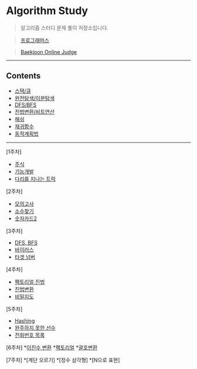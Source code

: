 # Algorithm Study
  > 알고리즘 스터디 문제 풀이 저장소입니다.
  
  > [프로그래머스](https://programmers.co.kr/) 
  
  > [Baekjoon Online Judge](https://www.acmicpc.net/)
***    

## Contents

* [스택/큐](https://github.com/ki-yungkim/AlgorithmStudy/tree/main/01_stack_queue)
* [완전탐색/이분탐색](https://github.com/ki-yungkim/AlgorithmStudy/tree/main/02_bruteForce_binarySearch)
* [DFS/BFS](https://github.com/ki-yungkim/AlgorithmStudy/tree/main/03_BFS_DFS)
* [진법변환/비트연산](https://github.com/ki-yungkim/AlgorithmStudy/tree/main/04_Base%20Conversion_Bitwise%20Operation)
* [해쉬](https://github.com/ki-yungkim/AlgorithmStudy/tree/main/05_hash)
* [재귀함수](https://github.com/ki-yungkim/AlgorithmStudy/tree/main/06_Recursion)
* [동적계획법](https://github.com/ki-yungkim/AlgorithmStudy/tree/main/07_Dynamic%20Programming)
***

[1주차]
* [주식](https://github.com/ki-yungkim/AlgorithmStudy/tree/main/01_stack_queue/01_stock)
* [기능개발](https://github.com/ki-yungkim/AlgorithmStudy/tree/main/01_stack_queue/02_development)
* [다리를 지나는 트럭](https://github.com/ki-yungkim/AlgorithmStudy/tree/main/01_stack_queue/03_truck)

[2주차]
* [모의고사](https://github.com/ki-yungkim/AlgorithmStudy/tree/main/02_bruteForce_binarySearch/01_mock_test)
* [소수찾기](https://github.com/ki-yungkim/AlgorithmStudy/tree/main/02_bruteForce_binarySearch/02_find_primeNo)
* [숫자카드2](https://github.com/ki-yungkim/AlgorithmStudy/tree/main/02_bruteForce_binarySearch/03_number_card)


[3주차]
* [DFS, BFS](https://github.com/ki-yungkim/AlgorithmStudy/tree/main/03_BFS_DFS/01_DFS_BFS)
* [바이러스](https://github.com/ki-yungkim/AlgorithmStudy/tree/main/03_BFS_DFS/02_virus)
* [타겟 넘버](https://github.com/ki-yungkim/AlgorithmStudy/tree/main/03_BFS_DFS/03_target_number)

[4주차]
* [팩토리얼 진법](https://github.com/ki-yungkim/AlgorithmStudy/tree/main/04_Base%20Conversion_Bitwise%20Operation/01_Factorial%20Number%20System)
* [진법변환](https://github.com/ki-yungkim/AlgorithmStudy/tree/main/04_Base%20Conversion_Bitwise%20Operation/02_Base%20Conversion)
* [비밀지도](https://github.com/ki-yungkim/AlgorithmStudy/tree/main/04_Base%20Conversion_Bitwise%20Operation/03_Secret%20Map)

[5주차]
* [Hashing](https://github.com/ki-yungkim/AlgorithmStudy/tree/main/05_hash/01_Hashing)
* [완주하지 못한 선수](https://github.com/ki-yungkim/AlgorithmStudy/tree/main/05_hash/02_marathon)
* [전화번호 목록](https://github.com/ki-yungkim/AlgorithmStudy/tree/main/05_hash/03_phoneNumberList)

[6주차]
*[이진수 변환](https://github.com/ki-yungkim/AlgorithmStudy/tree/main/06_Recursion/01_conversion_binary)
*[팩토리얼](https://github.com/ki-yungkim/AlgorithmStudy/tree/main/06_Recursion/02_factorial)
*[괄호변환](https://github.com/ki-yungkim/AlgorithmStudy/tree/main/06_Recursion/03_bracket)

[7주차]
*[계단 오르기]
*[정수 삼각형]
*[N으로 표현]